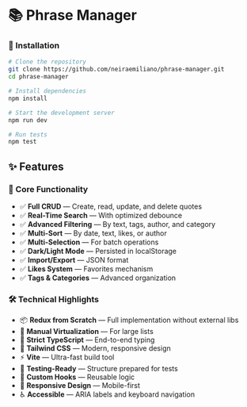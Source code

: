 # 📚 Phrase Manager

### 🚀 Installation

```bash
# Clone the repository
git clone https://github.com/neiraemiliano/phrase-manager.git
cd phrase-manager

# Install dependencies
npm install

# Start the development server
npm run dev

# Run tests
npm test
```

## ✨ Features

### 🎯 Core Functionality

- ✅ **Full CRUD** — Create, read, update, and delete quotes
- ✅ **Real-Time Search** — With optimized debounce
- ✅ **Advanced Filtering** — By text, tags, author, and category
- ✅ **Multi-Sort** — By date, text, likes, or author
- ✅ **Multi-Selection** — For batch operations
- ✅ **Dark/Light Mode** — Persisted in localStorage
- ✅ **Import/Export** — JSON format
- ✅ **Likes System** — Favorites mechanism
- ✅ **Tags & Categories** — Advanced organization

### 🛠 Technical Highlights

- 📦 **Redux from Scratch** — Full implementation without external libs
- 🚀 **Manual Virtualization** — For large lists
- 📝 **Strict TypeScript** — End-to-end typing
- 🎨 **Tailwind CSS** — Modern, responsive design
- ⚡ **Vite** — Ultra-fast build tool
- 🧪 **Testing-Ready** — Structure prepared for tests
- 🎯 **Custom Hooks** — Reusable logic
- 📱 **Responsive Design** — Mobile-first
- ♿ **Accessible** — ARIA labels and keyboard navigation
